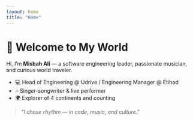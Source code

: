 ```yaml
---
layout: home
title: "Home"
---
```


# 👋 Welcome to My World

Hi, I’m **Misbah Ali** — a software engineering leader, passionate musician, and curious world traveler.

- 💻 Head of Engineering @ Udrive / Engineering Manager @ Etihad
- 🎶 Singer-songwriter & live performer
- 🌍 Explorer of 4 continents and counting

> _"I chase rhythm — in code, music, and culture."_